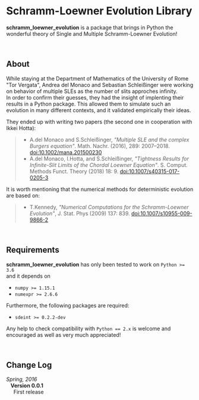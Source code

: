 # Schramm-Loewner Evolution Library

**schramm_loewner_evolution** is a package that brings in Python the wonderful theory of Single and Multiple Schramm-Loewner Evolution!

<br />

## About
While staying at the Department of Mathematics of the University of Rome "Tor Vergata", Andrea del Monaco and Sebastian Schleißinger were working on behavior of multiple SLEs as the number of slits approches infinity.<br />
In order to confirm their guesses, they had the insight of implenting their results in a Python package. This allowed them to simulate such an evolution in many different contexts, and it validated empirically their ideas.<br />

They ended up with writing two papers (the second one in cooperation with Ikkei Hotta):

> - A.del Monaco and S.Schleißinger, *"Multiple SLE and the complex Burgers equation"*. Math. Nachr. (2016), 289: 2007–2018. [doi:10.1002/mana.201500230](doi:10.1002/mana.201500230)
> - A.del Monaco, I.Hotta, and S.Schleißinger, *"Tightness Results for Infinite-Slit Limits of the Chordal Loewner Equation"*. S. Comput. Methods Funct. Theory (2018) 18: 9. [doi:10.1007/s40315-017-0205-3](doi:10.1007/s40315-017-0205-3)

It is worth mentioning that the numerical methods for deterministic evolution are based on:

> - T.Kennedy, *"Numerical Computations for the Schramm-Loewner Evolution"*, J. Stat. Phys (2009) 137: 839. [doi:10.1007/s10955-009-9866-2](doi:10.1007/s10955-009-9866-2)


<br />


## Requirements
**schramm_loewner_evolution** has only been tested to work on `Python >= 3.6`<br />
and it depends on
- `numpy >= 1.15.1`
- `numexpr >= 2.6.6`

Furthermore, the following packages are required:
- `sdeint >= 0.2.2-dev`

Any help to check compatibility with `Python == 2.x` is welcome and encouraged as well as very much appreciated!


<br />


## Change Log
 _Spring, 2016_ <br />
&nbsp;&nbsp; **Version 0.0.1** <br />
&nbsp;&nbsp;&nbsp;&nbsp; First release


